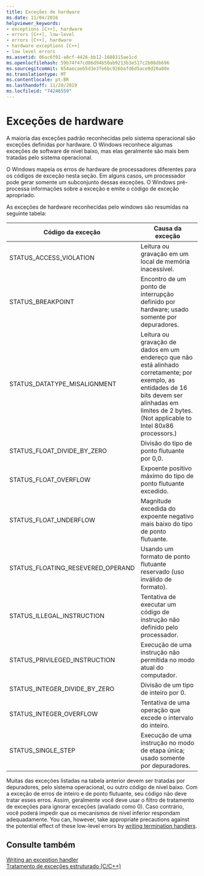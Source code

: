 ```yaml
---
title: Exceções de hardware
ms.date: 11/04/2016
helpviewer_keywords:
- exceptions [C++], hardware
- errors [C++], low-level
- errors [C++], hardware
- hardware exceptions [C++]
- low level errors
ms.assetid: 06ac6f01-a8cf-4426-bb12-1688315ae1cd
ms.openlocfilehash: 59b74f47cd86d94b50ab9213b3e517c2b08db696
ms.sourcegitcommit: 654aecaeb5d3e3fe6bc926bafd6d5ace0d20a80e
ms.translationtype: MT
ms.contentlocale: pt-BR
ms.lasthandoff: 11/20/2019
ms.locfileid: "74246559"
---
```

# <a name="hardware-exceptions"></a>Exceções de hardware

A maioria das exceções padrão reconhecidas pelo sistema operacional são exceções definidas por hardware. O Windows reconhece algumas exceções de software de nível baixo, mas elas geralmente são mais bem tratadas pelo sistema operacional.

O Windows mapeia os erros de hardware de processadores diferentes para os códigos de exceção nesta seção. Em alguns casos, um processador pode gerar somente um subconjunto dessas exceções. O Windows pré-processa informações sobre a exceção e emite o código de exceção apropriado.

As exceções de hardware reconhecidas pelo windows são resumidas na seguinte tabela:

|Código da exceção|Causa da exceção|
|--------------------|------------------------|
|STATUS_ACCESS_VIOLATION|Leitura ou gravação em um local de memória inacessível.|
|STATUS_BREAKPOINT|Encontro de um ponto de interrupção definido por hardware; usado somente por depuradores.|
|STATUS_DATATYPE_MISALIGNMENT|Leitura ou gravação de dados em um endereço que não está alinhado corretamente; por exemplo, as entidades de 16 bits devem ser alinhadas em limites de 2 bytes. (Not applicable to Intel 80*x*86 processors.)|
|STATUS_FLOAT_DIVIDE_BY_ZERO|Divisão do tipo de ponto flutuante por 0,0.|
|STATUS_FLOAT_OVERFLOW|Expoente positivo máximo do tipo de ponto flutuante excedido.|
|STATUS_FLOAT_UNDERFLOW|Magnitude excedida do expoente negativo mais baixo do tipo de ponto flutuante.|
|STATUS_FLOATING_RESEVERED_OPERAND|Usando um formato de ponto flutuante reservado (uso inválido de formato).|
|STATUS_ILLEGAL_INSTRUCTION|Tentativa de executar um código de instrução não definido pelo processador.|
|STATUS_PRIVILEGED_INSTRUCTION|Execução de uma instrução não permitida no modo atual do computador.|
|STATUS_INTEGER_DIVIDE_BY_ZERO|Divisão de um tipo de inteiro por 0.|
|STATUS_INTEGER_OVERFLOW|Tentativa de uma operação que excede o intervalo do inteiro.|
|STATUS_SINGLE_STEP|Execução de uma instrução no modo de etapa única; usado somente por depuradores.|

Muitas das exceções listadas na tabela anterior devem ser tratadas por depuradores, pelo sistema operacional, ou outro código de nível baixo. Com a exceção de erros de inteiro e de ponto flutuante, seu código não deve tratar esses erros. Assim, geralmente você deve usar o filtro de tratamento de exceções para ignorar exceções (avaliado como 0). Caso contrário, você poderá impedir que os mecanismos de nível inferior respondam adequadamente. You can, however, take appropriate precautions against the potential effect of these low-level errors by [writing termination handlers](../cpp/writing-a-termination-handler.md).

## <a name="see-also"></a>Consulte também

[Writing an exception handler](../cpp/writing-an-exception-handler.md)<br/>
[Tratamento de exceções estruturado (C/C++)](../cpp/structured-exception-handling-c-cpp.md)